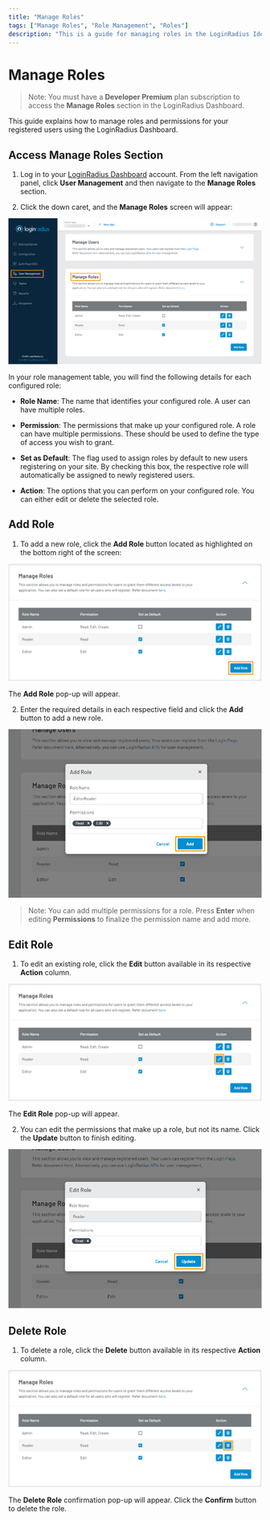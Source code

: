 ```yaml
---
title: "Manage Roles"
tags: ["Manage Roles", "Role Management", "Roles"]
description: "This is a guide for managing roles in the LoginRadius Identity Platform."
---
```


# Manage Roles

> Note: You must have a **Developer Premium** plan subscription to access the **Manage Roles** section in the LoginRadius Dashboard.

This guide explains how to manage roles and permissions for your registered users using the LoginRadius Dashboard.

## Access Manage Roles Section

1. Log in to your [LoginRadius Dashboard](https://dashboard.loginradius.com/dashboard) account. From the left navigation panel, click **User Management** and then navigate to the **Manage Roles** section.

2. Click the down caret, and the **Manage Roles** screen will appear:

  ![alt_text](../../assets/blog-common/manage-roles.png "image_tooltip")

  In your role management table, you will find the following details for each configured role:

  * **Role Name**: The name that identifies your configured role. A user can have multiple roles.

  * **Permission**: The permissions that make up your configured role. A role can have multiple permissions. These should be used to define the type of access you wish to grant.

  * **Set as Default**: The flag used to assign roles by default to new users registering on your site. By checking this box, the respective role will automatically be assigned to newly registered users.

  * **Action**: The options that you can perform on your configured role. You can either edit or delete the selected role.

## Add Role

1. To add a new role, click the **Add Role** button located as highlighted on the bottom right of the screen:

  ![alt_text](images/add-role-button.png "image_tooltip")

  The **Add Role** pop-up will appear.

2. Enter the required details in each respective field and click the **Add** button to add a new role.

  ![alt_text](images/add-role-popup.png "image_tooltip")

  > Note: You can add multiple permissions for a role. Press **Enter** when editing **Permissions** to finalize the permission name and add more.

## Edit Role

1. To edit an existing role, click the **Edit** button available in its respective **Action** column.

  ![alt_text](images/edit-role-button.png "image_tooltip")

  The **Edit Role** pop-up will appear.

2. You can edit the permissions that make up a role, but not its name. Click the **Update** button to finish editing.

  ![alt_text](images/edit-role-popup.png "image_tooltip")

## Delete Role

1. To delete a role, click the **Delete** button available in its respective **Action** column.

  ![alt_text](images/delete-role-button.png "image_tooltip")

  The **Delete Role** confirmation pop-up will appear. Click the **Confirm** button to delete the role.
